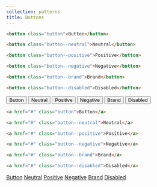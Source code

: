 ```yaml
---
collection: patterns
title: Buttons
---
```


```html
<button class="button">Button</button>

<button class="button--neutral">Neutral</button>

<button class="button--positive">Positive</button>

<button class="button--negative">Negative</button>

<button class="button--brand">Brand</button>

<button class="button--disabled">Disabled</button>
```

<div class="twelve-col">
    <button class="button">Button</button>
    <button class="button--neutral">Neutral</button>
    <button class="button--positive">Positive</button>
    <button class="button--negative">Negative</button>
    <button class="button--brand">Brand</button>
    <button class="button--disabled">Disabled</button>
</div>

```html
<a href="#" class="button">Button</a>

<a href="#" class="button--neutral">Neutral</a>

<a href="#" class="button--positive">Positive</a>

<a href="#" class="button--negative">Negative</a>

<a href="#" class="button--brand">Brand</a>

<a href="#" class="button--disabled">Disabled</a>
```
<div class="twelve-col">
    <a href="#" class="button">Button</a>
    <a href="#" class="button--neutral">Neutral</a>
    <a href="#" class="button--positive">Positive</a>
    <a href="#" class="button--negative">Negative</a>
    <a href="#" class="button--brand">Brand</a>
    <a href="#" class="button--disabled">Disabled</a>
</div>
